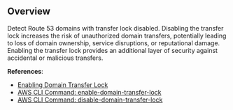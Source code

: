 ## Overview

Detect Route 53 domains with transfer lock disabled. Disabling the transfer lock increases the risk of unauthorized domain transfers, potentially leading to loss of domain ownership, service disruptions, or reputational damage. Enabling the transfer lock provides an additional layer of security against accidental or malicious transfers.

**References**:
- [Enabling Domain Transfer Lock](https://docs.aws.amazon.com/Route53/latest/DeveloperGuide/domain-lock.html)
- [AWS CLI Command: enable-domain-transfer-lock](https://docs.aws.amazon.com/cli/latest/reference/route53domains/enable-domain-transfer-lock.html)
- [AWS CLI Command: disable-domain-transfer-lock](https://docs.aws.amazon.com/cli/latest/reference/route53domains/disable-domain-transfer-lock.html)
